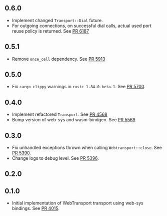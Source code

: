 ## 0.6.0

- Implement changed `Transport::Dial` future.
- For outgoing connections, on successful dial calls, actual used port reuse policy is returned.
  See [PR 6187](https://github.com/libp2p/rust-libp2p/pull/6187)

## 0.5.1

- Remove `once_cell` dependency.
  See [PR 5913](https://github.com/libp2p/rust-libp2p/pull/5913)

## 0.5.0

- Fix `cargo clippy` warnings in `rustc 1.84.0-beta.1`.
  See [PR 5700](https://github.com/libp2p/rust-libp2p/pull/5700).

<!-- Update to libp2p-core v0.43.0 -->

## 0.4.0

- Implement refactored `Transport`.
  See [PR 4568](https://github.com/libp2p/rust-libp2p/pull/4568)
- Bump version of web-sys and wasm-bindgen.
  See [PR 5569](https://github.com/libp2p/rust-libp2p/pull/5569)

## 0.3.0

* Fix unhandled exceptions thrown when calling `Webtransport::close`.
  See [PR 5390](https://github.com/libp2p/rust-libp2p/pull/5390).
* Change logs to debug level.
  See [PR 5396](https://github.com/libp2p/rust-libp2p/pull/5396).


## 0.2.0


## 0.1.0

* Initial implementation of WebTransport transport using web-sys bindings. See [PR 4015].

[PR 4015]: https://github.com/libp2p/rust-libp2p/pull/4015
